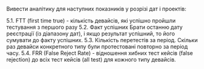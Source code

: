 Вивести аналітику для наступних показників у розрізі дат і проектів:

5.1. FTT (first time true) - кількість девайсів, які успішно пройшли тестування з першого разу
5.2. Факт успішних
Брати останню дату реєстрації (із діапазону дат),
і якщо результат успішний, то його сумувати до факту успішних.
5.3. Кількість перетестів за період.
Скільки раз девайси конкретного типу були протестовані повторно за період часу.
5.4. FRR (False Reject Rate) - відношення хибних тест кейсів (false rejection) до всіх тест кейсів (all test) для кожного типу девайсів.
